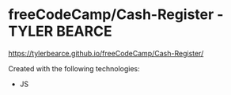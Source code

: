 # freeCodeCamp/Cash-Register - TYLER BEARCE



https://tylerbearce.github.io/freeCodeCamp/Cash-Register/

Created with the following technologies:
* JS
